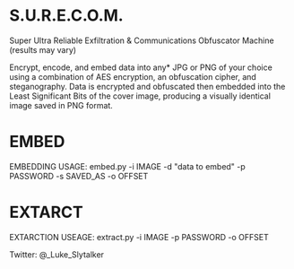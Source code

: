 # S.U.R.E.C.O.M.
Super Ultra Reliable Exfiltration &amp; Communications Obfuscator Machine
(results may vary)


Encrypt, encode, and embed data into any* JPG or PNG of your choice using a combination of AES encryption, an obfuscation cipher, and steganography.
Data is encrypted and obfuscated then embedded into the Least Significant Bits of the cover image, producing a visually identical image saved in PNG format.

# EMBED
EMBEDDING USAGE:  embed.py -i IMAGE -d "data to embed" -p PASSWORD -s SAVED_AS -o OFFSET

# EXTARCT
EXTARCTION USEAGE:  extract.py -i IMAGE -p PASSWORD -o OFFSET



Twitter:  @_Luke_Slytalker
